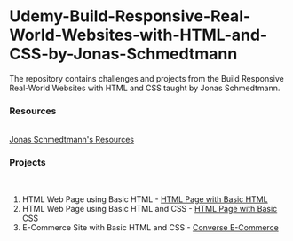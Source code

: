 # Udemy-Build-Responsive-Real-World-Websites-with-HTML-and-CSS-by-Jonas-Schmedtmann
The repository contains challenges and projects from the Build Responsive Real-World Websites with HTML and CSS taught by Jonas Schmedtmann.

### Resources
<br>
<a href="https://codingheroes.io/resources/">Jonas Schmedtmann's Resources</a>

### Projects
<br>

<ol>
 <li> HTML Web Page using Basic HTML -  <a href="https://sclauguico.github.io/html-page-basic-html/">HTML Page with Basic HTML</a>
 <li> HTML Web Page using Basic HTML and CSS - <a href="https://sclauguico.github.io/html-page-basic-css/">HTML Page with Basic CSS</a>
 <li> E-Commerce Site with Basic HTML and CSS - <a href="https://sclauguico.github.io/ecommerce-converse-basic-html-css/">Converse E-Commerce</a>
</ol>
